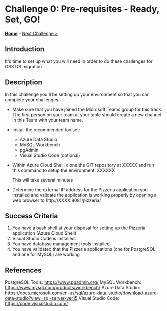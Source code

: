 # Challenge 0: Pre-requisites - Ready, Set, GO! 

**[Home](../README.md)** - [Next Challenge >](./01-assessment.md)

## Introduction

It's time to set up what you will need in order to do these challenges for OSS DB migration 

## Description

In this challenge you'll be setting up your environment so that you can complete your challenges.

- Make sure that you have joined the Microsoft Teams group for this track. The first person on your team at your table should create a new channel in this Team with your team name.

- Install the recommended toolset:
    - Azure Data Studio
    - MySQL Workbench
    - pgAdmin
    - Visual Studio Code (optional)

- Within Azure Cloud Shell, clone the GIT repository at XXXXX and run this command to setup the environment: 
    XXXXXX

    This will take several minutes

- Determine the external IP address for the Pizzeria application you installed and validate the application is working properly by opening a web browser to http://XXXX:8081/pizzeria/

## Success Criteria

1. You have a bash shell at your disposal for setting up the Pizzeria application (Azure Cloud Shell)
1. Visual Studio Code is installed.
1. You have database management tools installed
1. You have validated that the Pizzeria applications (one for PostgreSQL and one for MySQL) are working

## References

PostgreSQL Tools: https://www.pgadmin.org/
MySQL Workbench: https://www.mysql.com/products/workbench/
Azure Data Studio: https://docs.microsoft.com/en-us/sql/azure-data-studio/download-azure-data-studio?view=sql-server-ver15
Visual Studio Code: https://code.visualstudio.com/

